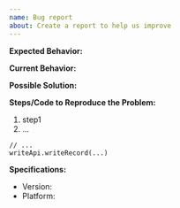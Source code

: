 ```yaml
---
name: Bug report
about: Create a report to help us improve
---
```


<!--

Thank you for reporting a bug. 

* Please add a :+1: or comment on a similar existing bug report instead of opening a new one.
    * https://github.com/influxdata/influxdb-client-js/issues?utf8=%E2%9C%93&q=is%3Aissue+is%3Aopen+is%3Aclosed+sort%3Aupdated-desc+label%3Abug+
* Please check whether the bug can be reproduced with the latest release.
* The fastest way to fix a bug is to open a Pull Request.
    * https://github.com/influxdata/influxdb-client-js/pulls

-->

__Expected Behavior:__

<!--- If you're describing a bug, tell us what should happen -->
<!--- If you're suggesting a change/improvement, tell us how it should work -->

__Current Behavior:__

<!--- If describing a bug, tell us what happens instead of the expected behavior -->
<!--- If suggesting a change/improvement, explain the difference from current behavior -->

__Possible Solution:__

<!--- Not obligatory, but suggest a fix/reason for the bug, -->
<!--- or ideas how to implement the addition or change -->

__Steps/Code to Reproduce the Problem:__

1. step1
1. ...

```
// ...
writeApi.writeRecord(...)
```

__Specifications:__

- Version:
- Platform:
